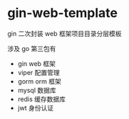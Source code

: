 # gin-web-template
gin 二次封装 web 框架项目目录分层模板

涉及 go 第三包有
- gin web 框架
- viper 配置管理
- gorm orm 框架
- mysql 数据库
- redis 缓存数据库
- jwt 身份认证
